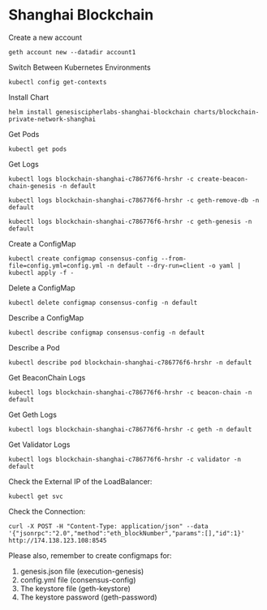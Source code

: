 # Shanghai Blockchain

Create a new account
```
geth account new --datadir account1
```

Switch Between Kubernetes Environments
```
kubectl config get-contexts
```

Install Chart
```
helm install genesiscipherlabs-shanghai-blockchain charts/blockchain-private-network-shanghai
```

Get Pods
```
kubectl get pods
```

Get Logs
```
kubectl logs blockchain-shanghai-c786776f6-hrshr -c create-beacon-chain-genesis -n default
```

```
kubectl logs blockchain-shanghai-c786776f6-hrshr -c geth-remove-db -n default
```

```
kubectl logs blockchain-shanghai-c786776f6-hrshr -c geth-genesis -n default
```

Create a ConfigMap
```
kubectl create configmap consensus-config --from-file=config.yml=config.yml -n default --dry-run=client -o yaml | kubectl apply -f -
```

Delete a ConfigMap
```
kubectl delete configmap consensus-config -n default
```

Describe a ConfigMap
```
kubectl describe configmap consensus-config -n default
```

Describe a Pod
```
kubectl describe pod blockchain-shanghai-c786776f6-hrshr -n default
```

Get BeaconChain Logs
```
kubectl logs blockchain-shanghai-c786776f6-hrshr -c beacon-chain -n default
```

Get Geth Logs
```
kubectl logs blockchain-shanghai-c786776f6-hrshr -c geth -n default
```

Get Validator Logs
```
kubectl logs blockchain-shanghai-c786776f6-hrshr -c validator -n default
```

Check the External IP of the LoadBalancer:
```
kubectl get svc
```

Check the Connection:
```
curl -X POST -H "Content-Type: application/json" --data '{"jsonrpc":"2.0","method":"eth_blockNumber","params":[],"id":1}' http://174.138.123.108:8545
```

Please also, remember to create configmaps for:
1. genesis.json file (execution-genesis)
2. config.yml file (consensus-config)
3. The keystore file (geth-keystore)
4. The keystore password (geth-password)
